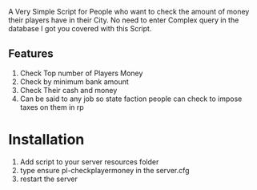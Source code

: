 A Very Simple Script for People who want to check the amount of money their players have in their City. No need to enter Complex query in the database I got you covered with this Script.


## Features ###
1) Check Top number of Players Money
2) Check by minimum bank amount
3) Check Their cash and money
4) Can be said to any job so state faction people can check to impose taxes on them in rp


# Installation #
1) Add script to your server resources folder
2) type ensure pl-checkplayermoney in the server.cfg
3) restart the server